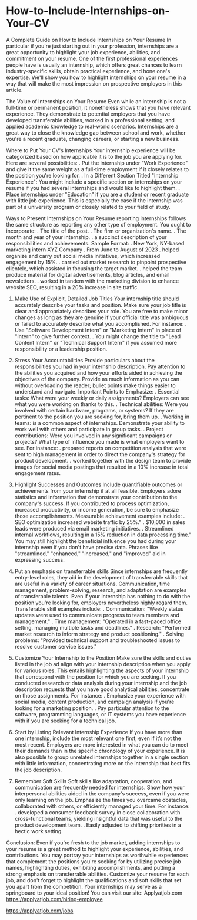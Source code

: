 # How-to-Include-Internships-on-Your-CV
A Complete Guide on How to Include Internships on Your Resume
In particular if you're just starting out in your profession, internships are a great opportunity to highlight your job experience, abilities, and commitment on your resume. One of the first professional experiences people have is usually an internship, which offers great chances to learn industry-specific skills, obtain practical experience, and hone one's expertise. We'll show you how to highlight internships on your resume in a way that will make the most impression on prospective employers in this article.

The Value of Internships on Your Resume
Even while an internship is not a full-time or permanent position, it nonetheless shows that you have relevant experience. They demonstrate to potential employers that you have developed transferable abilities, worked in a professional setting, and applied academic knowledge to real-world scenarios. Internships are a great way to close the knowledge gap between school and work, whether you're a recent graduate, changing careers, or starting a new business.

Where to Put Your CV's Internships
Your internship experience will be categorized based on how applicable it is to the job you are applying for. Here are several possibilities:
. Put the internship under "Work Experience" and give it the same weight as a full-time employment if it closely relates to the position you're looking for.
. In a Different Section Titled "Internship Experience": You might include a specific section on internships on your resume if you had several internships and would like to highlight them.
. Place internships under "Education" if you are a student or recent graduate with little job experience. This is especially the case if the internship was part of a university program or closely related to your field of study.

Ways to Present Internships on Your Resume
reporting internships follows the same structure as reporting any other type of employment. You ought to incorporate:
. The title of the post.
. The firm or organization's name.
. The month and year of your internship.
. a succinct description of your responsibilities and achievements.
Sample Format:
. New York, NY-based marketing intern XYZ Company
. From June to August of 2023
. helped organize and carry out social media initiatives, which increased engagement by 15%.
. carried out market research to pinpoint prospective clientele, which assisted in focusing the target market.
. helped the team produce material for digital advertisements, blog articles, and email newsletters.
. worked in tandem with the marketing division to enhance website SEO, resulting in a 20% increase in site traffic.

1. Make Use of Explicit, Detailed Job Titles
Your internship title should accurately describe your tasks and position. Make sure your job title is clear and appropriately describes your role. You are free to make minor changes as long as they are genuine if your official title was ambiguous or failed to accurately describe what you accomplished.
For instance:
. Use "Software Development Intern" or "Marketing Intern" in place of "Intern" to give further context.
. You might change the title to "Lead Content Intern" or "Technical Support Intern" if you assumed more responsibility or a leadership position.

2. Stress Your Accountabilities
Provide particulars about the responsibilities you had in your internship description. Pay attention to the abilities you acquired and how your efforts aided in achieving the objectives of the company. Provide as much information as you can without overloading the reader; bullet points make things easier to understand and navigate.
Important Points to Emphasize:
. Essential tasks: What were your weekly or daily assignments? Employers can see what you were working on thanks to this.
. Technical abilities: Were you involved with certain hardware, programs, or systems? If they are pertinent to the position you are seeking for, bring them up.
. Working in teams: is a common aspect of internships. Demonstrate your ability to work well with others and participate in group tasks.
. Project contributions: Were you involved in any significant campaigns or projects? What type of influence you made is what employers want to see.
For instance:
. prepared reports on competition analysis that were sent to high management in order to direct the company's strategy for product development.
. worked together with the design team to provide images for social media postings that resulted in a 10% increase in total engagement rates.

3. Highlight Successes and Outcomes
Include quantifiable outcomes or achievements from your internship if at all feasible. Employers adore statistics and information that demonstrate your contribution to the company's success. If you contributed to process optimization, increased productivity, or income generation, be sure to emphasize those accomplishments.
Measurable achievement examples include:
. SEO optimization increased website traffic by 25%."
. $10,000 in sales leads were produced via email marketing initiatives.
. Streamlined internal workflows, resulting in a 15% reduction in data processing time."
You may still highlight the beneficial influence you had during your internship even if you don't have precise data. Phrases like "streamlined," "enhanced," "increased," and "improved" aid in expressing success.

4. Put an emphasis on transferrable skills
Since internships are frequently entry-level roles, they aid in the development of transferrable skills that are useful in a variety of career situations. Communication, time management, problem-solving, research, and adaptation are examples of transferable talents. Even if your internship has nothing to do with the position you're looking for, employers nevertheless highly regard them.
Transferable skill examples include:
. Communication: "Weekly status updates were used to communicate progress to team members and management."
. Time management: "Operated in a fast-paced office setting, managing multiple tasks and deadlines."
. Research: "Performed market research to inform strategy and product positioning."
. Solving problems: "Provided technical support and troubleshooted issues to resolve customer service issues."

5. Customize Your Internship to the Position
Make sure the skills and duties listed in the job ad align with your internship description when you apply for various roles. This entails highlighting the aspects of your internship that correspond with the position for which you are seeking. If you conducted research or data analysis during your internship and the job description requests that you have good analytical abilities, concentrate on those assignments.
For instance:
. Emphasize your experience with social media, content production, and campaign analysis if you're looking for a marketing position.
. Pay particular attention to the software, programming languages, or IT systems you have experience with if you are seeking for a technical job.

6. Start by Listing Relevant Internship Experience
If you have more than one internship, include the most relevant one first, even if it’s not the most recent. Employers are more interested in what you can do to meet their demands than in the specific chronology of your experience. It is also possible to group unrelated internships together in a single section with little information, concentrating more on the internship that best fits the job description.

7. Remember Soft Skills
Soft skills like adaptation, cooperation, and communication are frequently needed for internships. Show how your interpersonal abilities aided in the company's success, even if you were only learning on the job. Emphasize the times you overcame obstacles, collaborated with others, or efficiently managed your time.
For instance:
. developed a consumer feedback survey in close collaboration with cross-functional teams, yielding insightful data that was useful to the product development team.
. Easily adjusted to shifting priorities in a hectic work setting.

Conclusion:
Even if you're fresh to the job market, adding internships to your resume is a great method to highlight your experience, abilities, and contributions. You may portray your internships as worthwhile experiences that complement the positions you're seeking for by utilizing precise job names, highlighting duties, exhibiting accomplishments, and putting a strong emphasis on transferrable abilities. Customize your resume for each job, and don't forget to highlight the qualifications and soft skills that set you apart from the competition. Your internships may serve as a springboard to your ideal position!
You can visit our site: Applyatjob.com<br>
 https://applyatjob.com/hiring-employee<br>

https://applyatjob.com/jobs

